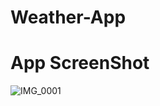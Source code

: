# Weather-App

# App ScreenShot

![IMG_0001](https://user-images.githubusercontent.com/49675968/59231733-1607f200-8be2-11e9-93fb-7510b96e6010.jpg)

